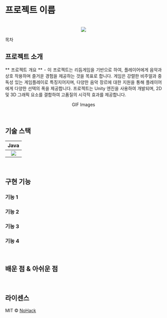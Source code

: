 # 프로젝트 이름

<p align="center">
  <br>
  <img src="./images/common/logo-sample.jpeg">
  <br>
</p>

목차

## 프로젝트 소개

<p align="justify">
** 프로젝트 개요 **
- 이 프로젝트는 리듬게임을 기반으로 하여, 플레이어에게 음악과 상호 작용하며 즐거운 경험을 제공하는 것을 목표로 합니다. 게임은 강렬한 비주얼과 중독성 있는 게임플레이로 특징지어지며, 다양한 음악 장르에 대한 지원을 통해 플레이어에게 다양한 선택의 폭을 제공합니다. 프로젝트는 Unity 엔진을 사용하여 개발되며, 2D 및 3D 그래픽 요소를 결합하여 고품질의 시각적 효과를 제공합니다.
</p>

<p align="center">
GIF Images
</p>

<br>

## 기술 스택

| Java |
| :--------: |
|   <img src="https://img.shields.io/badge/java-007396?style=for-the-badge&logo=java&logoColor=white">|

<br>

## 구현 기능

### 기능 1

### 기능 2

### 기능 3

### 기능 4

<br>

## 배운 점 & 아쉬운 점

<p align="justify">

</p>

<br>

## 라이센스

MIT &copy; [NoHack](mailto:lbjp114@gmail.com)

<!-- Stack Icon Refernces -->

[js]: /images/stack/javascript.svg
[ts]: /images/stack/typescript.svg
[react]: /images/stack/react.svg
[node]: /images/stack/node.svg
